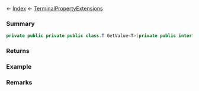 ← [Index](Api-Index) ← [TerminalPropertyExtensions](Sandbox.ModAPI.Interfaces.TerminalPropertyExtensions)

### Summary

```csharp
private public private public class.T GetValue<T>(private public interface.IMyTerminalBlock block, string propertyId)
```

### Returns

### Example

### Remarks


